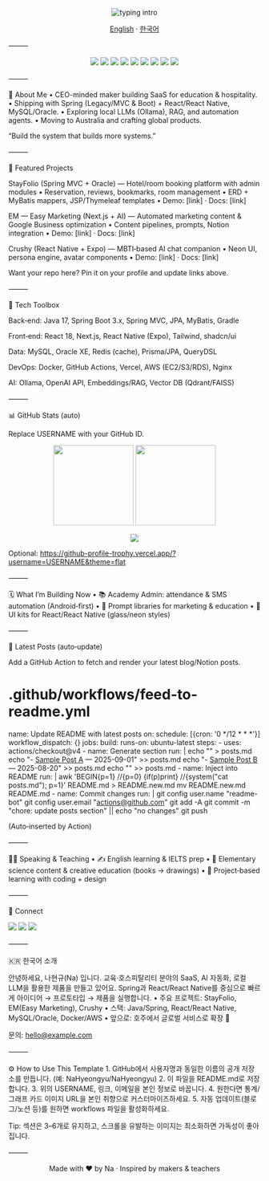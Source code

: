<!-- PROFILE HEADER -->


<p align="center">
  <img src="https://readme-typed-effects.vercel.app?font=Poppins&pause=1200&center=true&vCenter=true&random=false&width=600&lines=Hi%2C+I'm+Na+%28%EB%82%98%ED%98%84%EA%B7%9C%29+%F0%9F%91%8B;Entrepreneur+%F0%9F%92%BC+%7C+Full‑stack+Builder+%F0%9F%9B%A0%EF%B8%8F;AI+%26+EdTech+maker+from+Korea+%F0%9F%87%B0%F0%9F%87%B7" alt="typing intro"/>
</p>


<p align="center">
  <a href="#">English</a> · <a href="#ko">한국어</a>
</p>



⸻


<!-- QUICK BADGES -->


<p align="center">
  <img src="https://img.shields.io/badge/Java-17+-blue"/>
  <img src="https://img.shields.io/badge/Spring_Boot-3.x-brightgreen"/>
  <img src="https://img.shields.io/badge/React-18-61DAFB"/>
  <img src="https://img.shields.io/badge/React_Native-0.76-61DAFB"/>
  <img src="https://img.shields.io/badge/TypeScript-5.x-3178C6"/>
  <img src="https://img.shields.io/badge/MySQL-8.x-005C84"/>
  <img src="https://img.shields.io/badge/Oracle-11g-E95420"/>
  <img src="https://img.shields.io/badge/AWS-Builder-FF9900"/>
  <img src="https://img.shields.io/badge/Ollama-LLM-black"/>
</p>



⸻

🌟 About Me
	•	CEO-minded maker building SaaS for education & hospitality.
	•	Shipping with Spring (Legacy/MVC & Boot) + React/React Native, MySQL/Oracle.
	•	Exploring local LLMs (Ollama), RAG, and automation agents.
	•	Moving to Australia and crafting global products.

“Build the system that builds more systems.”

⸻

🚀 Featured Projects

StayFolio (Spring MVC + Oracle) — Hotel/room booking platform with admin modules
	•	Reservation, reviews, bookmarks, room management
	•	ERD + MyBatis mappers, JSP/Thymeleaf templates
	•	Demo: [link] · Docs: [link]

EM — Easy Marketing (Next.js + AI) — Automated marketing content & Google Business optimization
	•	Content pipelines, prompts, Notion integration
	•	Demo: [link] · Docs: [link]

Crushy (React Native + Expo) — MBTI‑based AI chat companion
	•	Neon UI, persona engine, avatar components
	•	Demo: [link] · Docs: [link]

Want your repo here? Pin it on your profile and update links above.

⸻

🧰 Tech Toolbox

Back‑end: Java 17, Spring Boot 3.x, Spring MVC, JPA, MyBatis, Gradle

Front‑end: React 18, Next.js, React Native (Expo), Tailwind, shadcn/ui

Data: MySQL, Oracle XE, Redis (cache), Prisma/JPA, QueryDSL

DevOps: Docker, GitHub Actions, Vercel, AWS (EC2/S3/RDS), Nginx

AI: Ollama, OpenAI API, Embeddings/RAG, Vector DB (Qdrant/FAISS)

⸻

📊 GitHub Stats (auto)

Replace USERNAME with your GitHub ID.

<p align="center">
  <img src="https://github-readme-stats.vercel.app/api?username=USERNAME&show_icons=true&hide_title=true" height="160"/>
  <img src="https://streak-stats.demolab.com?user=USERNAME&hide_longest_streak=true" height="160"/>
</p>


<p align="center">
  <img src="https://github-readme-activity-graph.vercel.app/graph?username=USERNAME&bg_color=ffffff&color=000000&line=000000&point=000000&area=true&hide_border=true"/>
</p>


Optional: https://github-profile-trophy.vercel.app/?username=USERNAME&theme=flat

⸻

🗓️ What I’m Building Now
	•	📚 Academy Admin: attendance & SMS automation (Android‑first)
	•	🧠 Prompt libraries for marketing & education
	•	🧩 UI kits for React/React Native (glass/neon styles)

⸻

📝 Latest Posts (auto‑update)

Add a GitHub Action to fetch and render your latest blog/Notion posts.

# .github/workflows/feed-to-readme.yml
name: Update README with latest posts
on:
  schedule: [{cron: '0 */12 * * *'}]
  workflow_dispatch: {}
jobs:
  build:
    runs-on: ubuntu-latest
    steps:
      - uses: actions/checkout@v4
      - name: Generate section
        run: |
          echo "<!-- posts:start -->" > posts.md
          echo "- [Sample Post A](https://example.com) — 2025-09-01" >> posts.md
          echo "- [Sample Post B](https://example.com) — 2025-08-20" >> posts.md
          echo "<!-- posts:end -->" >> posts.md
      - name: Inject into README
        run: |
          awk 'BEGIN{p=1} /<!-- posts:start -->/{p=0} {if(p)print} /<!-- posts:end -->/{system("cat posts.md"); p=1}' README.md > README.new.md
          mv README.new.md README.md
      - name: Commit changes
        run: |
          git config user.name "readme-bot"
          git config user.email "actions@github.com"
          git add -A
          git commit -m "chore: update posts section" || echo "no changes"
          git push

<!-- posts:start -->


(Auto‑inserted by Action)

<!-- posts:end -->



⸻

🧑‍🏫 Speaking & Teaching
	•	✍️ English learning & IELTS prep
	•	🧪 Elementary science content & creative education (books → drawings)
	•	🧩 Project‑based learning with coding + design

⸻

🤝 Connect

<p>
<a href="mailto:hello@example.com"><img src="https://img.shields.io/badge/Email-hello%40example.com-informational"/></a>
<a href="https://www.linkedin.com/in/USERNAME"><img src="https://img.shields.io/badge/LinkedIn-Connect-blue"/></a>
<a href="https://nahyeongyu.dev"><img src="https://img.shields.io/badge/Portfolio-visit-9cf"/></a>
</p>



⸻

🇰🇷 한국어 소개 

안녕하세요, 나현규(Na) 입니다. 교육·호스피탈리티 분야의 SaaS, AI 자동화, 로컬 LLM을 활용한 제품을 만들고 있어요. Spring과 React/React Native를 중심으로 빠르게 아이디어 → 프로토타입 → 제품을 실행합니다.
	•	주요 프로젝트: StayFolio, EM(Easy Marketing), Crushy
	•	스택: Java/Spring, React/React Native, MySQL/Oracle, Docker/AWS
	•	앞으로: 호주에서 글로벌 서비스로 확장 🚀

문의: hello@example.com

⸻

⚙️ How to Use This Template
	1.	GitHub에서 사용자명과 동일한 이름의 공개 저장소를 만듭니다. (예: NaHyeongyu/NaHyeongyu)
	2.	이 파일을 README.md로 저장합니다.
	3.	위의 USERNAME, 링크, 이메일을 본인 정보로 바꿉니다.
	4.	원한다면 통계/그래프 카드 이미지 URL을 본인 취향으로 커스터마이즈하세요.
	5.	자동 업데이트(블로그/노션 등)를 원하면 workflows 파일을 활성화하세요.

Tip: 섹션은 3–6개로 유지하고, 스크롤을 유발하는 이미지는 최소화하면 가독성이 좋아집니다.

⸻


<p align="center">
  Made with ❤️ by Na · Inspired by makers & teachers
</p>
